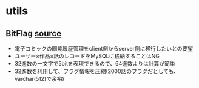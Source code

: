 # utils

## BitFlag [source](https://github.com/wagstyle/utils/blob/master/BitFlag/Base32BitFlag.java)
- 電子コミックの閲覧履歴管理をclient側からserver側に移行したいとの要望
- ユーザー×作品×話のレコードをMySQLに格納することはNG
- 32進数の一文字で5bitを表現できるので、64進数よりは計算が簡単
- 32進数を利用して、フラグ情報を圧縮(2000話のフラグだとしても、varchar(512)で余裕)
